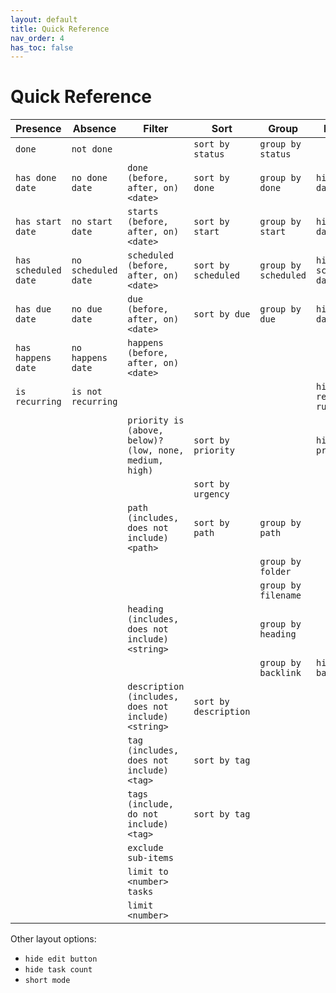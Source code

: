 ```yaml
---
layout: default
title: Quick Reference
nav_order: 4
has_toc: false
---
```


# Quick Reference

| Presence             | Absence             | Filter                                                  | Sort                  | Group                | Display                |
| -------------------- | ------------------- | ------------------------------------------------------- | --------------------- | -------------------- | ---------------------- |
| `done`               | `not done`          |                                                         | `sort by status`      | `group by status`    |                        |
| `has done date`      | `no done date`      | `done (before, after, on) <date>`                       | `sort by done`        | `group by done`      | `hide done date`       |
| `has start date`     | `no start date`     | `starts (before, after, on) <date>`                     | `sort by start`       | `group by start`     | `hide start date`      |
| `has scheduled date` | `no scheduled date` | `scheduled (before, after, on) <date>`                  | `sort by scheduled`   | `group by scheduled` | `hide scheduled date`  |
| `has due date`       | `no due date`       | `due (before, after, on) <date>`                        | `sort by due`         | `group by due`       | `hide due date`        |
| `has happens date`   | `no happens date`   | `happens (before, after, on) <date>`                    |                       |                      |                        |
| `is recurring`       | `is not recurring`  |                                                         |                       |                      | `hide recurrence rule` |
|                      |                     | `priority is (above, below)? (low, none, medium, high)` | `sort by priority`    |                      | `hide priority`        |
|                      |                     |                                                         | `sort by urgency`     |                      |                        |
|                      |                     | `path (includes, does not include) <path>`              | `sort by path`        | `group by path`      |                        |
|                      |                     |                                                         |                       | `group by folder`    |                        |
|                      |                     |                                                         |                       | `group by filename`  |                        |
|                      |                     | `heading (includes, does not include) <string>`         |                       | `group by heading`   |                        |
|                      |                     |                                                         |                       | `group by backlink`  | `hide backlink`        |
|                      |                     | `description (includes, does not include) <string>`     | `sort by description` |                      |                        |
|                      |                     | `tag (includes, does not include) <tag>`                | `sort by tag`         |                      |                        |
|                      |                     | `tags (include, do not include) <tag>`                  | `sort by tag`         |                      |                        |
|                      |                     | `exclude sub-items`                                     |                       |                      |                        |
|                      |                     | `limit to <number> tasks`                               |                       |                      |                        |
|                      |                     | `limit <number>`                                        |                       |                      |                        |

Other layout options:

- `hide edit button`
- `hide task count`
- `short mode`
